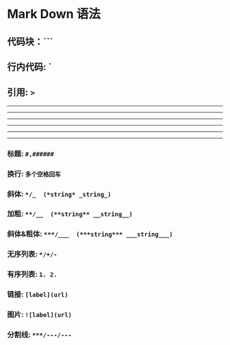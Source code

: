 # Mark Down 语法

## 代码块：``` 

## 行内代码: `

## 引用: `>`
---
---
---
---
---
---
### 标题: `#,######`
### 换行: `多个空格回车`
### 斜体: `*/_  (*string* _string_)`
### 加粗: `**/__  (**string** __string__)`
### 斜体&粗体: `***/___  (***string*** ___string___)`
### 无序列表: `*/+/-`
### 有序列表: `1. 2.`
### 链接: `[label](url)`
### 图片: `![label](url)`
### 分割线: `***/---/---`

